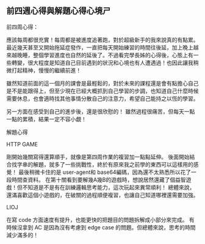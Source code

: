 ## 前四週心得與解題心得心境ㄕ

前四周心得：

應該每周都很充實！每周都是被進度追著跑，對於超級新手的我來說真的有點累。
最近幾天甚至又開始拖延症發作，一直把每天開始練習的時間往後延，加上晚上越來越晚睡，整個學習進度也自然的延後了。不過看完學長姊的心得後，心態上有一些轉變，很大程度是知道自己目前遇到的狀況和心境也有人遭遇過！也因此讓我稍微打起精神，慢慢的繼續前進！

雖然知道前面的這一個月的課會是最輕鬆的，對於未來的課程還是會有點擔心自己是不是能跟得上，但至少現在已經大概抓到自己學習的步調，也知道自己什麼時候需要休息，也會適時找其他事情分散自己的注意力，希望自己能持之以恆的學習。

另一方面在感受到自己的進步後，還是很欣慰的！
雖然過程很痛苦，但每天一點一點的累積，結果一定不容小覷！

解題心得

HTTP GAME

剛開始幾關寫得還算順手，就像是第四周作業的複習加一點點延伸。
後面開始結合找字串的解題，就多了一些挑戰性，終於有原來我之前學的東西可以這樣用的感覺！
最後稍微卡住的是 user-agent和 base64編碼，因為還不太熟悉所以花了一段時間查資料。
在第十關看到要解幾A幾B的遊戲時，想說居然還藏了個益智遊戲！但不知道是不是有在訓練邏輯思考能力，這次玩起來異常順利！
總體來說，還滿喜歡這個小遊戲的，在破關的過程順便複習，也讓自己知道哪裡還需要加強。

LIOJ

在寫 code 方面速度有提升，也能更快的把題目的問題拆解成小部分來完成。
有時候沒拿到 AC 是因為沒有考慮到 edge case 的問題。但總體來說，思考的時間減少滿多的！
